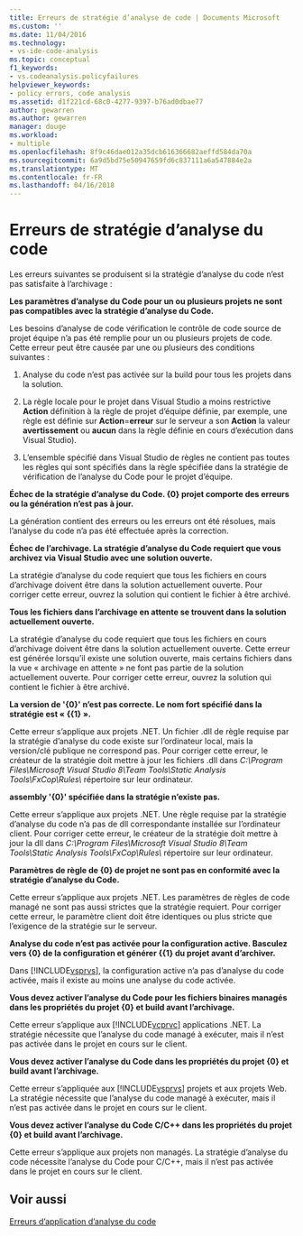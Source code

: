 ```yaml
---
title: Erreurs de stratégie d’analyse de code | Documents Microsoft
ms.custom: ''
ms.date: 11/04/2016
ms.technology:
- vs-ide-code-analysis
ms.topic: conceptual
f1_keywords:
- vs.codeanalysis.policyfailures
helpviewer_keywords:
- policy errors, code analysis
ms.assetid: d1f221cd-68c0-4277-9397-b76ad0dbae77
author: gewarren
ms.author: gewarren
manager: douge
ms.workload:
- multiple
ms.openlocfilehash: 8f9c46dae012a35dcb616366682aeffd584da70a
ms.sourcegitcommit: 6a9d5bd75e50947659fd6c837111a6a547884e2a
ms.translationtype: MT
ms.contentlocale: fr-FR
ms.lasthandoff: 04/16/2018
---
```

# <a name="code-analysis-policy-errors"></a>Erreurs de stratégie d’analyse du code
Les erreurs suivantes se produisent si la stratégie d’analyse du code n’est pas satisfaite à l’archivage :  
  
 **Les paramètres d’analyse du Code pour un ou plusieurs projets ne sont pas compatibles avec la stratégie d’analyse du Code.**  
  
 Les besoins d’analyse de code vérification le contrôle de code source de projet équipe n’a pas été remplie pour un ou plusieurs projets de code. Cette erreur peut être causée par une ou plusieurs des conditions suivantes :  
  
1.  Analyse du code n’est pas activée sur la build pour tous les projets dans la solution.  
  
2.  La règle locale pour le projet dans Visual Studio a moins restrictive **Action** définition à la règle de projet d’équipe définie, par exemple, une règle est définie sur **Action**=**erreur**  sur le serveur a son **Action** la valeur **avertissement** ou **aucun** dans la règle définie en cours d’exécution dans Visual Studio).  
  
3.  L’ensemble spécifié dans Visual Studio de règles ne contient pas toutes les règles qui sont spécifiés dans la règle spécifiée dans la stratégie de vérification de l’analyse du Code pour le projet d’équipe.  
  
 **Échec de la stratégie d’analyse du Code. {0} projet comporte des erreurs ou la génération n’est pas à jour.**  
  
 La génération contient des erreurs ou les erreurs ont été résolues, mais l’analyse du code n’a pas été effectuée après la correction.  
  
 **Échec de l’archivage. La stratégie d’analyse du Code requiert que vous archivez via Visual Studio avec une solution ouverte.**  
  
 La stratégie d’analyse du code requiert que tous les fichiers en cours d’archivage doivent être dans la solution actuellement ouverte. Pour corriger cette erreur, ouvrez la solution qui contient le fichier à être archivé.  
  
 **Tous les fichiers dans l’archivage en attente se trouvent dans la solution actuellement ouverte.**  
  
 La stratégie d’analyse du code requiert que tous les fichiers en cours d’archivage doivent être dans la solution actuellement ouverte. Cette erreur est générée lorsqu’il existe une solution ouverte, mais certains fichiers dans la vue « archivage en attente » ne font pas partie de la solution actuellement ouverte. Pour corriger cette erreur, ouvrez la solution qui contient le fichier à être archivé.  
  
 **La version de '{0}' n’est pas correcte. Le nom fort spécifié dans la stratégie est « {{1} ».**  
  
 Cette erreur s’applique aux projets .NET. Un fichier .dll de règle requise par la stratégie d’analyse du code existe sur l’ordinateur local, mais la version/clé publique ne correspond pas. Pour corriger cette erreur, le créateur de la stratégie doit mettre à jour les fichiers .dll dans *C:\Program Files\Microsoft Visual Studio 8\Team Tools\Static Analysis Tools\FxCop\Rules\\*  répertoire sur leur ordinateur.  
  
 **assembly '{0}' spécifiée dans la stratégie n’existe pas.**  
  
 Cette erreur s’applique aux projets .NET. Une règle requise par la stratégie d’analyse du code n’a pas de dll correspondante installée sur l’ordinateur client. Pour corriger cette erreur, le créateur de la stratégie doit mettre à jour la dll dans *C:\Program Files\Microsoft Visual Studio 8\Team Tools\Static Analysis Tools\FxCop\Rules\\*  répertoire sur leur ordinateur.  
  
 **Paramètres de règle de {0} de projet ne sont pas en conformité avec la stratégie d’analyse du Code.**  
  
 Cette erreur s’applique aux projets .NET. Les paramètres de règles de code managé ne sont pas aussi strictes que la stratégie requiert. Pour corriger cette erreur, le paramètre client doit être identiques ou plus stricte que l’exigence de la stratégie sur le serveur.  
  
 **Analyse du code n’est pas activée pour la configuration active. Basculez vers {0} de la configuration et générer {{1} du projet avant d’archiver.**  
  
 Dans [!INCLUDE[vsprvs](../code-quality/includes/vsprvs_md.md)], la configuration active n’a pas d’analyse du code activée, mais il existe au moins une analyse du code activée.  
  
 **Vous devez activer l’analyse du Code pour les fichiers binaires managés dans les propriétés du projet {0} et build avant l’archivage.**  
  
 Cette erreur s’applique aux [!INCLUDE[vcprvc](../code-quality/includes/vcprvc_md.md)] applications .NET. La stratégie nécessite que l’analyse du code managé à exécuter, mais il n’est pas activée dans le projet en cours sur le client.  
  
 **Vous devez activer l’analyse du Code dans les propriétés du projet {0} et build avant l’archivage.**  
  
 Cette erreur s’appliquée aux [!INCLUDE[vsprvs](../code-quality/includes/vsprvs_md.md)] projets et aux projets Web. La stratégie nécessite que l’analyse du code managé à exécuter, mais il n’est pas activée dans le projet en cours sur le client.  
  
 **Vous devez activer l’analyse du Code C/C++ dans les propriétés du projet {0} et build avant l’archivage.**  
  
 Cette erreur s’applique aux projets non managés. La stratégie d’analyse du code nécessite l’analyse du Code pour C/C++, mais il n’est pas activée dans le projet en cours sur le client.  
  
## <a name="see-also"></a>Voir aussi  
 [Erreurs d’application d’analyse du code](../code-quality/code-analysis-application-errors.md)